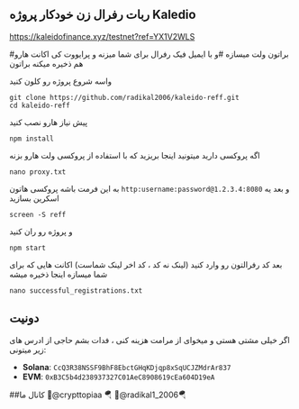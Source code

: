 ## ربات رفرال زن خودکار پروژه Kaledio

https://kaleidofinance.xyz/testnet?ref=YX1V2WLS

#براتون ولت میسازه
#و با ایمیل فیک رفرال برای شما میزنه و پرایووت کی اکانت هارو هم ذخیره میکنه براتون

واسه شروع پروژه رو کلون کنید
```
git clone https://github.com/radikal2006/kaleido-reff.git
cd kaleido-reff
```
پیش نیاز هارو نصب کنید
```
npm install
```
اگه پروکسی دارید میتونید اینجا بریزید که با استفاده از پروکسی ولت هارو بزنه
```
nano proxy.txt
```
به این فرمت باشه پروکسی هاتون
``
http:username:password@1.2.3.4:8080
``
و بعد یه اسکرین بسازید
```
screen -S reff
```
و پروژه رو ران کنید
```
npm start
```



بعد کد رفرالتون رو وارد کنید (لینک نه کد ، کد اخر لینک شماست)
اکانت هایی که برای شما میسازه اینجا ذخیره میشه
``` 
nano successful_registrations.txt
```

## دونیت

اگر خیلی مشتی هستی و میخوای از مرامت هزینه کنی ، فدات بشم حاجی از ادرس های زیر میتونی:

- **Solana**: `CcQ3R38NSSF9BhF8EbctGHqKDjqp8xSqUCJZMdrAr837`
- **EVM**: `0xB3C5b4d238937327C01AeC8908619cEa604D19eA`

##کانال ما
🔸@crypttopiaa 🪂 
🔸@radikal1_2006🪂
